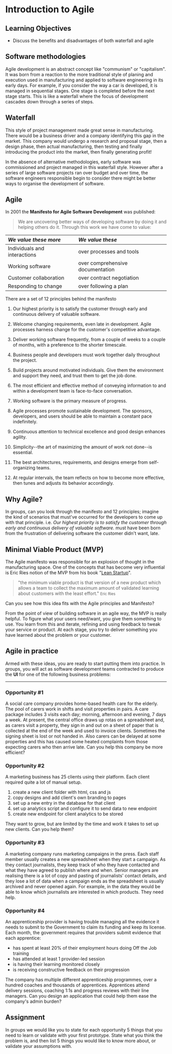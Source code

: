 # Introduction to Agile

## Learning Objectives

* Discuss the benefits and disadvantages of both waterfall and agile

## Software methodologies

Agile development is an abstract concept like "communism" or "capitalism". It was born from a reaction to the more traditional style of planing and execution used in manufacturing and applied to software engineering in its early days. For example, if you consider the way a car is developed, it is managed in sequential stages. One stage is completed before the next stage starts. This is like a waterfall where the focus of development cascades down through a series of steps.

## Waterfall

This style of project management made great sense in manufacturing. There would be a business driver and a company identifying this gap in the market. This company would undergo a research and proposal stage, then a design phase, then actual manufacturing, then testing and finally introducing the product into the market, then finally generating profit!

In the absence of alternative methodologies, early software was commissioned and project managed in this waterfall style. However after a series of large software projects ran over budget and over time, the software engineers responsible begin to consider there might be better ways to organise the development of software.

## Agile

In 2001 the __Manifesto for Agile Software Development__ was published:

> We are uncovering better ways of developing
> software by doing it and helping others do it.
> Through this work we have come to value:

|_We value these more_|_We value these_|
|:--------------------------|:-----------------------|
|Individuals and interactions|over processes and tools|
|Working software|over comprehensive documentation|
|Customer collaboration|over contract negotiation|
|Responding to change|over following a plan|

There are a set of 12 principles behind the manifesto

1. Our highest priority is to satisfy the customer through early and continuous delivery of valuable software.

1. Welcome changing requirements, even late in development. Agile processes harness change for the customer's competitive advantage.

1. Deliver working software frequently, from a couple of weeks to a couple of months, with a preference to the shorter timescale.

1. Business people and developers must work together daily throughout the project.

1. Build projects around motivated individuals. Give them the environment and support they need, and trust them to get the job done.

1. The most efficient and effective method of conveying information to and within a development team is face-to-face conversation.

1. Working software is the primary measure of progress.

1. Agile processes promote sustainable development. The sponsors, developers, and users should be able to maintain a constant pace indefinitely.

1. Continuous attention to technical excellence and good design enhances agility.

1. Simplicity--the art of maximizing the amount of work not done--is essential.

1. The best architectures, requirements, and designs emerge from self-organizing teams.

1. At regular intervals, the team reflects on how to become more effective, then tunes and adjusts its behavior accordingly.

## Why Agile?

In groups, can you look through the manifesto and 12 principles; imagine the kind of scenarios that must've occurred for the developers to come up with that principle. i.e. _Our highest priority is to satisfy the customer through early and continuous delivery of valuable software._ must have been born from the frustration of delivering software the customer didn't want, late.

## Minimal Viable Product (MVP)

The Agile manifesto was responsible for an explosion of thought in the manufacturing space. One of the concepts that has become very influential is Eric Ries notion of the MVP from his book "[Lean Startup](https://www.amazon.co.uk/Lean-Startup-Entrepreneurs-Continuous-Innovation/dp/B005MR4NCC/ref=sr_1_1?dchild=1&keywords=lean+startup&qid=1624367620&sr=8-1)".

> "the minimum viable product is that version of a new product which allows a team to collect the maximum amount of validated learning about customers with the least effort."
<small>Eric Ries</small>

Can you see how this idea fits with the Agile principles and Manifesto?

From the point of view of building software in an agile way, the MVP is really helpful. To figure what your users need/want, you give them something to use. You learn from this and iterate, refining and using feedback to tweak your service or product. At each stage, you try to deliver something you have learned about the problem or your customer.

## Agile in practice

Armed with these ideas, you are ready to start putting them into practice. In groups, you will act as software development teams contracted to produce the __UI__ for one of the following business problems:

----

### Opportunity #1

A social care company provides home-based health care for the elderly. The pool of carers work in shifts and visit properties in pairs. A care package includes 3 visits each day; morning, afternoon and evening, 7 days a week. At present, the central office draws up rotas on a spreadsheet and, as carers visit a property, they sign in and out on a sheet of paper that is collected at the end of the week and used to invoice clients. Sometimes the signing sheet is lost or not handed in. Also carers can be delayed at some properties and this has caused some heated complaints from those expecting carers who then arrive late. Can you help this company be more efficient?

### Opportunity #2

A marketing business has 25 clients using their platform. Each client required quite a lot of manual setup. 

1. create a new client folder with html, css and js
1. copy designs and add client's own branding to pages
1. set up a new entry in the database for that client
1. set up analytics script and configure it to send data to new endpoint
1. create new endpoint for client analytics to be stored

They want to grow, but are limited by the time and work it takes to set up new clients. Can you help them?

### Opportunity #3

A marketing company runs marketing campaigns in the press. Each staff member usually creates a new spreadsheet when they start a campaign. As they contact journalists, they keep track of who they have contacted and what they have agreed to publish where and when. Senior managers are realising there is a lot of copy and pasting of journalists' contact details, and they lose a lot of data when a campaign ends as the spreadsheet is usually archived and never opened again. For example, in the data they would be able to know which journalists are interested in which products. They need help.

### Opportunity #4

An apprenticeship provider is having trouble managing all the evidence it needs to submit to the Government to claim its funding and keep its license. Each month, the government requires that providers submit evidence that each apprentice:
- has spent at least 20% of their employment hours doing Off the Job training
- has attended at least 1 provider-led session
- is having their learning monitored closely
- is receiving constructive feedback on their progression

The company has multiple different apprenticeship programmes, over a hundred coaches and thousands of apprentices. Apprentices attend delivery sessions, coaching 1:1s and progress reviews with their line managers. Can you design an application that could help them ease the company's admin burden?

## Assignment

In groups we would like you to state for each opportunity 5 things that you need to learn or validate with your first prototype. State what you think the problem is, and then list 5 things you would like to know more about, or validate your assumptions with.